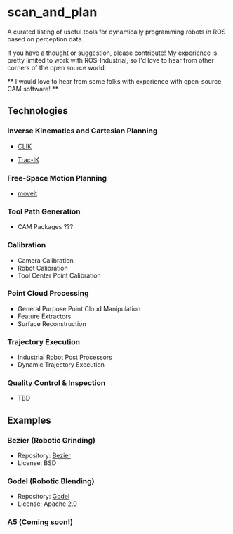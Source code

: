 # scan_and_plan

A curated listing of useful tools for dynamically programming robots in ROS based on perception data.

If you have a thought or suggestion, please contribute! My experience is pretty limited to work with ROS-Industrial, so I'd love to hear from other corners of the open source world.

** I would love to hear from some folks with experience with open-source CAM software! **

## Technologies
### Inverse Kinematics and Cartesian Planning
 - [CLIK](https://github.com/ros-industrial/industrial_moveit.git)

 - [Trac-IK](https://bitbucket.org/traclabs/trac_ik)

### Free-Space Motion Planning
 - [moveit](https://github.com/ros-planning/moveit.git)

### Tool Path Generation
 - CAM Packages ???

### Calibration
 - Camera Calibration
 - Robot Calibration
 - Tool Center Point Calibration

### Point Cloud Processing
 - General Purpose Point Cloud Manipulation
 - Feature Extractors
 - Surface Reconstruction

### Trajectory Execution
 - Industrial Robot Post Processors
 - Dynamic Trajectory Execution

### Quality Control & Inspection
 - TBD

## Examples

### Bezier (Robotic Grinding)
 - Repository: [Bezier](https://github.com/ros-industrial-consortium/bezier)
 - License: BSD

### Godel (Robotic Blending)
 - Repository: [Godel](https://github.com/ros-industrial-consortium/godel/tree/kinetic-devel)
 - License: Apache 2.0

### A5 (Coming soon!)
